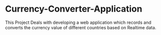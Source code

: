 # Currency-Converter-Application
This Project Deals with developing a web application which records and converts the currency value of different countries based on Realtime data.
